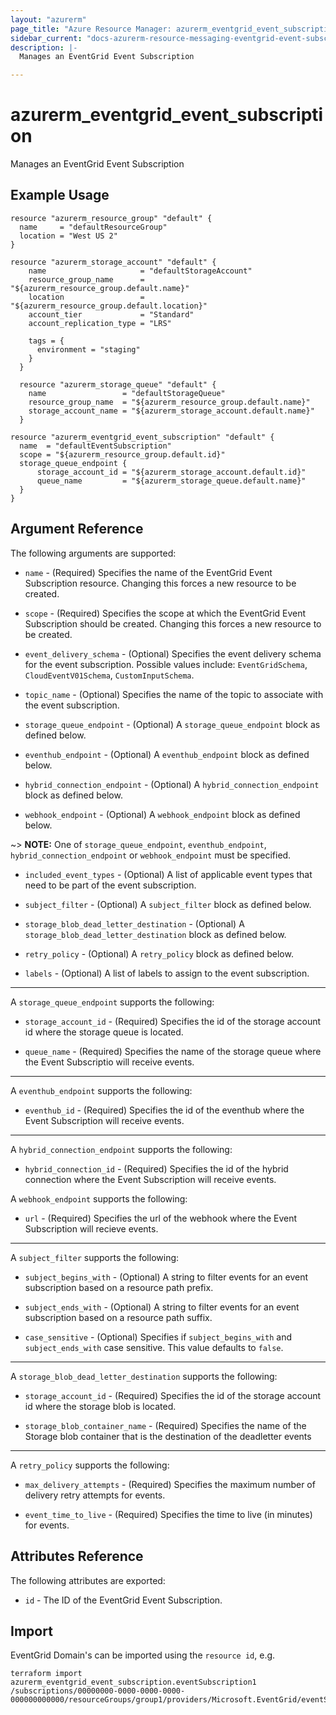 ```yaml
---
layout: "azurerm"
page_title: "Azure Resource Manager: azurerm_eventgrid_event_subscription"
sidebar_current: "docs-azurerm-resource-messaging-eventgrid-event-subscription"
description: |-
  Manages an EventGrid Event Subscription

---
```


# azurerm_eventgrid_event_subscription

Manages an EventGrid Event Subscription

## Example Usage

```hcl
resource "azurerm_resource_group" "default" {
  name     = "defaultResourceGroup"
  location = "West US 2"
}

resource "azurerm_storage_account" "default" {
	name                     = "defaultStorageAccount"
	resource_group_name      = "${azurerm_resource_group.default.name}"
	location                 = "${azurerm_resource_group.default.location}"
	account_tier             = "Standard"
	account_replication_type = "LRS"
  
	tags = {
	  environment = "staging"
	}
  }
  
  resource "azurerm_storage_queue" "default" {
	name                 = "defaultStorageQueue"
	resource_group_name  = "${azurerm_resource_group.default.name}"
	storage_account_name = "${azurerm_storage_account.default.name}"
  }

resource "azurerm_eventgrid_event_subscription" "default" {
  name  = "defaultEventSubscription"
  scope = "${azurerm_resource_group.default.id}"
  storage_queue_endpoint {
	  storage_account_id = "${azurerm_storage_account.default.id}"
	  queue_name         = "${azurerm_storage_queue.default.name}"
  }
}
```

## Argument Reference

The following arguments are supported:

* `name` - (Required) Specifies the name of the EventGrid Event Subscription resource. Changing this forces a new resource to be created.

* `scope` - (Required) Specifies the scope at which the EventGrid Event Subscription should be created. Changing this forces a new resource to be created.

* `event_delivery_schema` - (Optional) Specifies the event delivery schema for the event subscription. Possible values include: `EventGridSchema`, `CloudEventV01Schema`, `CustomInputSchema`.

* `topic_name` - (Optional) Specifies the name of the topic to associate with the event subscription.

* `storage_queue_endpoint` - (Optional) A `storage_queue_endpoint` block as defined below.

* `eventhub_endpoint` - (Optional) A `eventhub_endpoint` block as defined below.

* `hybrid_connection_endpoint` - (Optional) A `hybrid_connection_endpoint` block as defined below.

* `webhook_endpoint` - (Optional) A `webhook_endpoint` block as defined below.

~> **NOTE:** One of `storage_queue_endpoint`, `eventhub_endpoint`, `hybrid_connection_endpoint` or `webhook_endpoint` must be specified.

* `included_event_types` - (Optional) A list of applicable event types that need to be part of the event subscription.

* `subject_filter` - (Optional) A `subject_filter` block as defined below.

* `storage_blob_dead_letter_destination` - (Optional) A `storage_blob_dead_letter_destination` block as defined below.

* `retry_policy` - (Optional) A `retry_policy` block as defined below.

* `labels` - (Optional) A list of labels to assign to the event subscription.

---

A `storage_queue_endpoint` supports the following:

* `storage_account_id` - (Required) Specifies the id of the storage account id where the storage queue is located. 

* `queue_name` - (Required) Specifies the name of the storage queue where the Event Subscriptio will receive events.

---

A `eventhub_endpoint` supports the following: 

* `eventhub_id` - (Required) Specifies the id of the eventhub where the Event Subscription will receive events.

---

A `hybrid_connection_endpoint` supports the following: 

* `hybrid_connection_id` - (Required) Specifies the id of the hybrid connection where the Event Subscription will receive events.

A `webhook_endpoint` supports the following:

* `url` - (Required) Specifies the url of the webhook where the Event Subscription will recieve events. 

---

A `subject_filter` supports the following:

* `subject_begins_with` - (Optional) A string to filter events for an event subscription based on a resource path prefix.

* `subject_ends_with` - (Optional) A string to filter events for an event subscription based on a resource path suffix.

* `case_sensitive` - (Optional) Specifies if `subject_begins_with` and `subject_ends_with` case sensitive. This value defaults to `false`.

---

A `storage_blob_dead_letter_destination` supports the following:

* `storage_account_id` - (Required) Specifies the id of the storage account id where the storage blob is located. 

* `storage_blob_container_name` - (Required) Specifies the name of the Storage blob container that is the destination of the deadletter events

---

A `retry_policy` supports the following: 

* `max_delivery_attempts` - (Required) Specifies the maximum number of delivery retry attempts for events.

* `event_time_to_live` - (Required) Specifies the time to live (in minutes) for events.

## Attributes Reference

The following attributes are exported:

* `id` - The ID of the EventGrid Event Subscription.

## Import

EventGrid Domain's can be imported using the `resource id`, e.g.

```shell
terraform import azurerm_eventgrid_event_subscription.eventSubscription1 
/subscriptions/00000000-0000-0000-0000-000000000000/resourceGroups/group1/providers/Microsoft.EventGrid/eventSubscriptions/eventSubscription1
```

